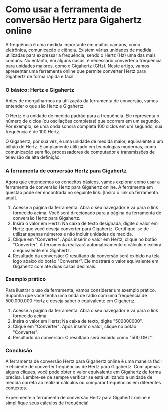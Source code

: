 Como usar a ferramenta de conversão Hertz para Gigahertz online
===============================================================

A frequência é uma medida importante em muitos campos, como eletrônica, comunicação e ciência. Existem várias unidades de medida utilizadas para expressar a frequência, sendo o Hertz (Hz) uma das mais comuns. No entanto, em alguns casos, é necessário converter a frequência para unidades maiores, como o Gigahertz (GHz). Neste artigo, vamos apresentar uma ferramenta online que permite converter Hertz para Gigahertz de forma rápida e fácil.

### O básico: Hertz e Gigahertz

Antes de mergulharmos na utilização da ferramenta de conversão, vamos entender o que são Hertz e Gigahertz.

O Hertz é a unidade de medida padrão para a frequência. Ele representa o número de ciclos (ou oscilações completas) que ocorrem em um segundo. Por exemplo, se uma onda sonora completa 100 ciclos em um segundo, sua frequência é de 100 Hertz.

O Gigahertz, por sua vez, é uma unidade de medida maior, equivalente a um bilhão de Hertz. É amplamente utilizado em tecnologias modernas, como comunicação sem fio, processadores de computador e transmissões de televisão de alta definição.

### A ferramenta de conversão Hertz para Gigahertz

Agora que entendemos os conceitos básicos, vamos explorar como usar a ferramenta de conversão Hertz para Gigahertz online. A ferramenta em questão pode ser encontrada no seguinte link: \[Insira o link da ferramenta aqui\].

1. Acesse a página da ferramenta: Abra o seu navegador e vá para o link fornecido acima. Você será direcionado para a página da ferramenta de conversão Hertz para Gigahertz.
2. Insira o valor em Hertz: Na caixa de texto designada, digite o valor em Hertz que você deseja converter para Gigahertz. Certifique-se de utilizar apenas números e não incluir unidades de medida.
3. Clique em "Converter": Após inserir o valor em Hertz, clique no botão "Converter". A ferramenta realizará automaticamente o cálculo e exibirá o equivalente em Gigahertz.
4. Resultado da conversão: O resultado da conversão será exibido na tela logo abaixo do botão "Converter". Ele mostrará o valor equivalente em Gigahertz com até duas casas decimais.

### Exemplo prático

Para ilustrar o uso da ferramenta, vamos considerar um exemplo prático. Suponha que você tenha uma onda de rádio com uma frequência de 500.000.000 Hertz e deseja saber o equivalente em Gigahertz.

1. Acesse a página da ferramenta: Abra o seu navegador e vá para o link fornecido acima.
2. Insira o valor em Hertz: Na caixa de texto, digite "500000000".
3. Clique em "Converter": Após inserir o valor, clique no botão "Converter".
4. Resultado da conversão: O resultado será exibido como "500 GHz".

### Conclusão

A ferramenta de conversão Hertz para Gigahertz online é uma maneira fácil e eficiente de converter frequências de Hertz para Gigahertz. Com apenas alguns cliques, você pode obter o valor equivalente em Gigahertz de forma precisa. Lembre-se de sempre verificar se está utilizando a unidade de medida correta ao realizar cálculos ou comparar frequências em diferentes contextos.

Experimente a ferramenta de conversão Hertz para Gigahertz online e simplifique seus cálculos de frequência!